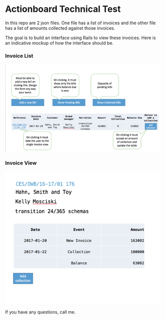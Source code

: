 # Actionboard Technical Test

In this repo are 2 json files. One file has a list of invoices and the other file has a list of amounts collected against those invoices.

The goal is to build an interface using Rails to view these invoices. Here is an indicative mockup of how the interface should be.

### Invoice List

![Alt text](https://raw.githubusercontent.com/LArunkumar/axb_technical_test/master/invoicelist.png "Invoice List")

### Invoice View

![Alt text](https://raw.githubusercontent.com/LArunkumar/axb_technical_test/master/invoice-view.png "Invoice View")

If you have any questions, call me.
